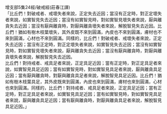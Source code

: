 增支部5集24經/破戒經(莊春江譯)  
「比丘們！對破戒者、戒壞失者來說，正定失去近因；當沒有正定時，對正定壞失者來說，如實智見失去近因；當沒有如實智見時，對如實智見壞失者來說，厭與離貪失去近因；當沒有厭與離貪時，對厭與離貪壞失者來說，解脫智見失去近因。比丘們！猶如有樹木枝葉壞失，其外皮既不來到圓滿，內皮也不來到圓滿，膚材也不來到圓滿，心材也不來到圓滿。同樣的，比丘們！對破戒者、戒壞失者來說，正定失去近因；當沒有正定時，對正定壞失者來說，如實智見失去近因；當沒有如實智見時，對如實智見壞失者來說，厭與離貪失去近因；當沒有厭與離貪時，對厭與離貪壞失者來說，解脫智見失去近因。  
比丘們！對持戒者、戒具足者來說，正定具足近因；當有正定時，對正定具足者來說，如實智見具足近因；當有如實智見時，對如實智見具足者來說，厭與離貪具足近因；當有厭與離貪時，對厭與離貪具足者來說，解脫智見具足近因。比丘們！猶如有樹木枝葉具足，其外皮既來到圓滿，內皮也來到圓滿，膚材也來到圓滿，心材也來到圓滿。同樣的，比丘們！對持戒者、戒具足者來說，正定具足近因；當有正定時，對正定具足者來說，如實智見具足近因；當有如實智見時，對如實智見具足者來說，厭與離貪具足近因；當有厭與離貪時，對厭與離貪具足者來說，解脫智見具足近因。」  
  
  
